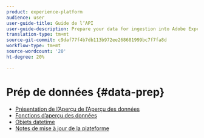 ```yaml
---
product: experience-platform
audience: user
user-guide-title: Guide de l’API
user-guide-description: Prepare your data for ingestion into Adobe Experience Platform.
translation-type: tm+mt
source-git-commit: c9daf77f4b7db113b972ee268681999bc7f7fa8d
workflow-type: tm+mt
source-wordcount: '20'
ht-degree: 20%

---
```



# Prép de données {#data-prep}

* [Présentation de l’Aperçu de l’Aperçu des données](home.md)
* [Fonctions d’aperçu des données](functions.md)
* [Objets datetime](dates.md)
* [Notes de mise à jour de la plateforme](https://docs.adobe.com/content/help/fr-FR/experience-platform/release-notes/latest.html)